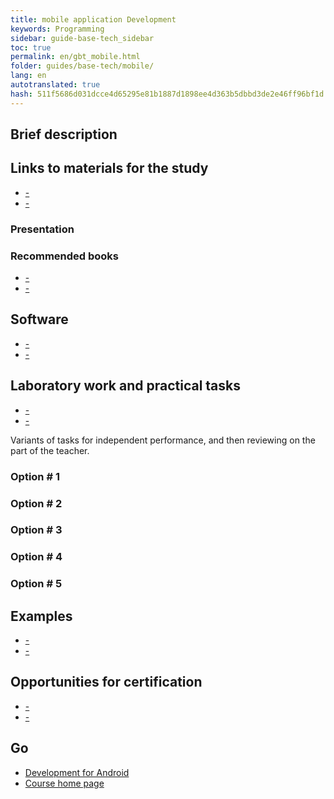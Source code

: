 ```yaml
--- 
title: mobile application Development 
keywords: Programming 
sidebar: guide-base-tech_sidebar 
toc: true 
permalink: en/gbt_mobile.html 
folder: guides/base-tech/mobile/ 
lang: en 
autotranslated: true 
hash: 511f5686d031dcce4d65295e81b1887d1898ee4d363b5dbbd3de2e46ff96bf1d 
--- 
```


## Brief description 

## Links to materials for the study 

* [-]() 
* [-]() 

### Presentation 

### Recommended books 

* [-]() 
* [-]() 

## Software 

* [-]() 
* [-]() 

## Laboratory work and practical tasks 

* [-]() 
* [-]() 

Variants of tasks for independent performance, and then reviewing on the part of the teacher. 

### Option # 1 

### Option # 2 

### Option # 3 

### Option # 4 

### Option # 5 

## Examples 

* [-]() 
* [-]() 

## Opportunities for certification 

* [-]() 
* [-]() 

## Go 

* [Development for Android](gbt_android.html) 
* [Course home page](gbt_landing-page.html)


